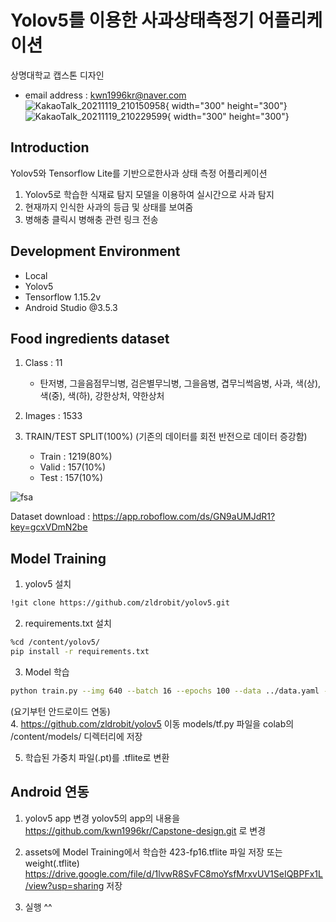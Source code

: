 # Yolov5를 이용한 사과상태측정기 어플리케이션
상명대학교 캡스톤 디자인 <br />
- email address : kwn1996kr@naver.com <br />
![KakaoTalk_20211119_210150958](https://user-images.githubusercontent.com/78460820/142620626-0122f36b-4a86-4a81-a331-8f1a88304f18.jpg){ width="300" height="300"}
![KakaoTalk_20211119_210229599](https://user-images.githubusercontent.com/78460820/142620657-7a33d871-268a-4edd-aba8-19514e2c942a.jpg){ width="300" height="300"}


## Introduction
Yolov5와 Tensorflow Lite를 기반으로한사과 상태 측정 어플리케이션
1. Yolov5로 학습한 식재료 탐지 모델을 이용하여 실시간으로 사과 탐지
2. 현재까지 인식한 사과의 등급 및 상태를 보여줌
3. 병해충 클릭시 병해충 관련 링크 전송

## Development Environment
- Local
- Yolov5
- Tensorflow 1.15.2v
- Android Studio @3.5.3

## Food ingredients dataset
1. Class : 11
    - 탄저병, 그을음점무늬병, 검은별무늬병, 그을음병, 겹무늬썩음병, 사과, 색(상), 색(중), 색(하), 강한상처, 약한상처
    

2. Images : 1533
3. TRAIN/TEST SPLIT(100%) (기존의 데이터를 회전 반전으로 데이터 증강함)
    - Train : 1219(80%)
    - Valid : 157(10%)
    - Test : 157(10%)
    
![fsa](https://user-images.githubusercontent.com/78460820/142620555-fe57cbc5-a21f-4496-bc2c-5ab80d9bbf04.png)
    
Dataset download : https://app.roboflow.com/ds/GN9aUMJdR1?key=gcxVDmN2be

## Model Training
1. yolov5 설치
```bash
!git clone https://github.com/zldrobit/yolov5.git
```

2. requirements.txt 설치
```bash
%cd /content/yolov5/
pip install -r requirements.txt
```

3. Model 학습
```bash
python train.py --img 640 --batch 16 --epochs 100 --data ../data.yaml --cfg ./models/yolov5m.yaml --weights yolov5m.pt --name rotten_apple_v4
```

(요기부턴 안드로이드 연동)  
4. https://github.com/zldrobit/yolov5 이동
 models/tf.py 파일을 colab의 /content/models/ 디렉터리에 저장
 
5. 학습된 가중치 파일(.pt)를 .tflite로 변환


## Android 연동
1. yolov5 app 변경
yolov5의 app의 내용을 
https://github.com/kwn1996kr/Capstone-design.git 로 변경

2. assets에 Model Training에서 학습한 423-fp16.tflite 파일 저장
또는 
weight(.tflite) 
https://drive.google.com/file/d/1lvwR8SvFC8moYsfMrxvUV1SeIQBPFx1L/view?usp=sharing 저장

3. 실행 ^^
